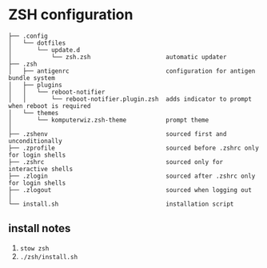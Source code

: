 # ZSH configuration

    ├── .config
    │   └── dotfiles
    │       └── update.d
    │           └── zsh.zsh                     automatic updater
    ├── .zsh
    │   ├── antigenrc                           configuration for antigen bundle system
    │   ├── plugins
    │   │   └── reboot-notifier
    │   │       └── reboot-notifier.plugin.zsh  adds indicator to prompt when reboot is required
    │   └── themes
    │       └── komputerwiz.zsh-theme           prompt theme
    │
    ├── .zshenv                                 sourced first and unconditionally
    ├── .zprofile                               sourced before .zshrc only for login shells
    ├── .zshrc                                  sourced only for interactive shells
    ├── .zlogin                                 sourced after .zshrc only for login shells
    ├── .zlogout                                sourced when logging out
    │
    └── install.sh                              installation script

## install notes

1. `stow zsh`
2. `./zsh/install.sh`
